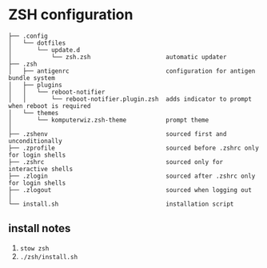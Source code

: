 # ZSH configuration

    ├── .config
    │   └── dotfiles
    │       └── update.d
    │           └── zsh.zsh                     automatic updater
    ├── .zsh
    │   ├── antigenrc                           configuration for antigen bundle system
    │   ├── plugins
    │   │   └── reboot-notifier
    │   │       └── reboot-notifier.plugin.zsh  adds indicator to prompt when reboot is required
    │   └── themes
    │       └── komputerwiz.zsh-theme           prompt theme
    │
    ├── .zshenv                                 sourced first and unconditionally
    ├── .zprofile                               sourced before .zshrc only for login shells
    ├── .zshrc                                  sourced only for interactive shells
    ├── .zlogin                                 sourced after .zshrc only for login shells
    ├── .zlogout                                sourced when logging out
    │
    └── install.sh                              installation script

## install notes

1. `stow zsh`
2. `./zsh/install.sh`
